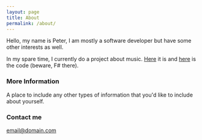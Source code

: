 ```yaml
---
layout: page
title: About
permalink: /about/
---
```


Hello, my name is Peter, I am mostly a software developer but have some other interests as well. 

In my spare time, I currently do a project about music. [Here](mailto:email@domain.com) it is and [here](https://github.com/psfinaki/ChordinaryWorld) is the code (beware, F# there).

### More Information

A place to include any other types of information that you'd like to include about yourself.

### Contact me

[email@domain.com](mailto:email@domain.com)
